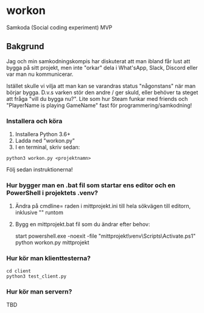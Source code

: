 # workon

Samkoda (Social coding experiment) MVP


## Bakgrund

Jag och min samkodningskompis har diskuterat att man ibland får lust att bygga på sitt projekt, men inte "orkar" dela i What'sApp, Slack, Discord eller var man nu kommunicerar.

Istället skulle vi vilja att man kan se varandras status "någonstans" när man börjar bygga. D.v.s varken stör den andre / ger skuld, eller behöver ta steget att fråga "vill du bygga nu?". Lite som hur Steam funkar med friends och "PlayerName is playing GameName" fast för programmering/samkodning!


### Installera och köra

   1. Installera Python 3.6+
   2. Ladda ned "workon.py"
   3. I en terminal, skriv sedan:

    python3 workon.py <projektnamn>

Följ sedan instruktionerna!


### Hur bygger man en .bat fil som startar ens editor och en PowerShell i projektets .venv?

1. Ändra på cmdline= raden i mittprojekt.ini till hela sökvägen till editorn, inklusive "" runtom 
2. Bygg en mittprojekt.bat fil som du ändrar efter behov:

    start powershell.exe -noexit -file "mittprojekt\venv\Scripts\Activate.ps1"
    python workon.py mittprojekt


### Hur kör man klienttesterna?

    cd client
    python3 test_client.py


### Hur kör man servern?

TBD
